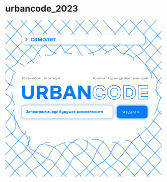 # urbancode_2023
![alt text](https://github.com/REDISKA3000/urbancode_2023/blob/e7d948b871aab2b43e111f1263c6421aa68682f6/urbancode.png)
